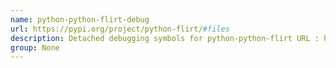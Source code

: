 ```yaml
---
name: python-python-flirt-debug
url: https://pypi.org/project/python-flirt/#files
description: Detached debugging symbols for python-python-flirt URL : https://pypi.
group: None
---
```

